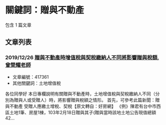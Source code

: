 # 關鍵詞：贈與不動產

包含 1 篇文章

## 文章列表

### 2019/12/26 [贈與不動產時增值稅與契稅繳納人不同將影響贈與稅額,曾榮耀老師](../../articles/417361_%E8%B4%88%E8%88%87%E4%B8%8D%E5%8B%95%E7%94%A2%E6%99%82%E5%A2%9E%E5%80%BC%E7%A8%85%E8%88%87%E5%A5%91%E7%A8%85%E7%B9%B3%E7%B4%8D%E4%BA%BA%E4%B8%8D%E5%90%8C%E5%B0%87%E5%BD%B1%E9%9F%BF%E8%B4%88%E8%88%87%E7%A8%85%E9%A1%8D%2C%E6%9B%BE%E6%A6%AE%E8%80%80%E8%80%81%E5%B8%AB.md)
- 文章編號：417361
- 其他關鍵詞：土地增值稅

各位同學好 本日專欄說明有關贈與不動產時，土地增值稅與契稅繳納人不同（分別為贈與人或受贈人）時，將影響贈與稅額之情形。 首先，可參考此篇新聞：贈與不動產 受贈人應繳土增稅、契稅【原文轉自：好房網】 《例》陳君有台中市西區土地1筆、房屋1棟，103年2月18日贈與其子(贈與當時該地土地公告現值總額42...
